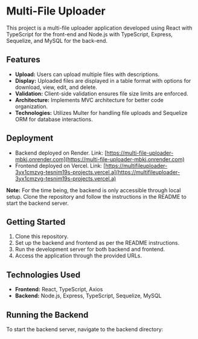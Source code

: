 # Multi-File Uploader

This project is a multi-file uploader application developed using React with TypeScript for the front-end and Node.js with TypeScript, Express, Sequelize, and MySQL for the back-end.

## Features

- **Upload:** Users can upload multiple files with descriptions.
- **Display:** Uploaded files are displayed in a table format with options for download, view, edit, and delete.
- **Validation:** Client-side validation ensures file size limits are enforced.
- **Architecture:** Implements MVC architecture for better code organization.
- **Technologies:** Utilizes Multer for handling file uploads and Sequelize ORM for database interactions.

## Deployment

- Backend deployed on Render. Link: [https://multi-file-uploader-mbkj.onrender.com](https://multi-file-uploader-mbkj.onrender.com)
- Frontend deployed on Vercel. Link: [https://multifileuploader-3yx1cmzvg-tesnim19s-projects.vercel.a](https://multifileuploader-3yx1cmzvg-tesnim19s-projects.vercel.a)

**Note:** For the time being, the backend is only accessible through local setup. Clone the repository and follow the instructions in the README to start the backend server.

## Getting Started

1. Clone this repository.
2. Set up the backend and frontend as per the README instructions.
3. Run the development server for both backend and frontend.
4. Access the application through the provided URLs.

## Technologies Used

- **Frontend:** React, TypeScript, Axios
- **Backend:** Node.js, Express, TypeScript, Sequelize, MySQL

## Running the Backend

To start the backend server, navigate to the backend directory:
